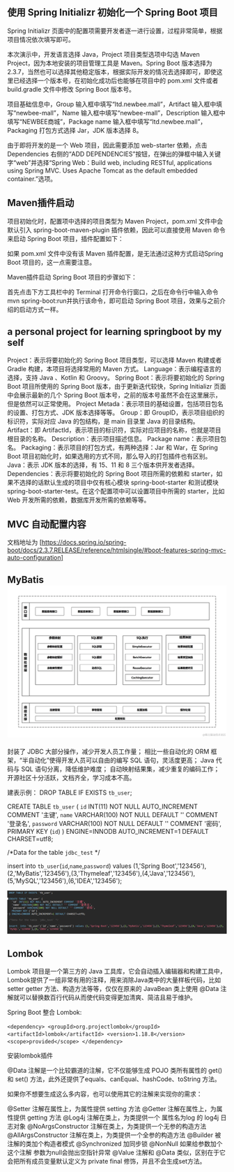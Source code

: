 ## 使用 Spring Initializr 初始化一个 Spring Boot 项目

Spring Initializr 页面中的配置项需要开发者逐一进行设置，过程非常简单，根据项目情况依次填写即可。

本次演示中，开发语言选择 Java，Project 项目类型选项中勾选 Maven Project，因为本地安装的项目管理工具是 Maven。Spring Boot 版本选择为 2.3.7，当然也可以选择其他稳定版本，根据实际开发的情况去选择即可，即使这里已经选择一个版本号，在初始化成功后也能够在项目中的 pom.xml 文件或者 build.gradle 文件中修改 Spring Boot 版本号。

项目基础信息中，Group 输入框中填写“ltd.newbee.mall”，Artifact 输入框中填写“newbee-mall”，Name 输入框中填写“newbee-mall”，Description 输入框中填写“NEWBEE商城”，Package name 输入框中填写“ltd.newbee.mall”，Packaging 打包方式选择 Jar，JDK 版本选择 8。

由于即将开发的是一个 Web 项目，因此需要添加 web-starter 依赖，点击 Dependencies 右侧的“ADD DEPENDENCIES”按钮，在弹出的弹框中输入关键字“web”并选择“Spring Web：Build web, including RESTful, applications using Spring MVC. Uses Apache Tomcat as the default embedded container.”选项。

## Maven插件启动
项目初始化时，配置项中选择的项目类型为 Maven Project，pom.xml 文件中会默认引入 spring-boot-maven-plugin 插件依赖，因此可以直接使用 Maven 命令来启动 Spring Boot 项目，插件配置如下：

[//]: # (<build>)

[//]: # (    <plugins>)

[//]: # (        <plugin>)

[//]: # (            <groupId>org.springframework.boot</groupId>)

[//]: # (            <artifactId>spring-boot-maven-plugin</artifactId>)

[//]: # (        </plugin>)

[//]: # (    </plugins>)

[//]: # (</build>)
如果 pom.xml 文件中没有该 Maven 插件配置，是无法通过这种方式启动Spring Boot 项目的，这一点需要注意。

Maven插件启动 Spring Boot 项目的步骤如下：

首先点击下方工具栏中的 Terminal 打开命令行窗口，之后在命令行中输入命令 mvn spring-boot:run并执行该命令，即可启动 Spring Boot 项目，效果与之前介绍的启动方式一样。


## a personal project for learning springboot by my self
Project：表示将要初始化的 Spring Boot 项目类型，可以选择 Maven 构建或者 Gradle 构建，本项目将选择常用的 Maven 方式。
Language：表示编程语言的选择，支持 Java 、Kotlin 和 Groovy。
Spring Boot：表示将要初始化的 Spring Boot 项目所使用的 Spring Boot 版本，由于更新迭代较快，Spring Initializr 页面中会展示最新的几个 Spring Boot 版本号，之前的版本号虽然不会在这里展示，但是依然可以正常使用。
Project Metada：表示项目的基础设置，包括项目包名的设置、打包方式、JDK 版本选择等等。
Group：即 GroupID，表示项目组织的标识符，实际对应 Java 的包结构，是 main 目录里 Java 的目录结构。
Artifact：即 ArtifactId，表示项目的标识符，实际对应项目的名称，也就是项目根目录的名称。
Description：表示项目描述信息。
Package name：表示项目包名。
Packaging：表示项目的打包方式，有两种选择：Jar 和 War，在 Spring Boot 项目初始化时，如果选用的方式不同，那么导入的打包插件也有区别。
Java：表示 JDK 版本的选择，有 15、11 和 8 三个版本供开发者选择。
Dependencies：表示将要初始化的 Spring Boot 项目所需的依赖和 starter，如果不选择的话默认生成的项目中仅有核心模块 spring-boot-starter 和测试模块 spring-boot-starter-test。在这个配置项中可以设置项目中所需的 starter，比如 Web 开发所需的依赖，数据库开发所需的依赖等等。

## MVC 自动配置内容

文档地址为 [https://docs.spring.io/spring-boot/docs/2.3.7.RELEASE/reference/htmlsingle/#boot-features-spring-mvc-auto-configuration]

## MyBatis ![Mybatis.png](Mybatis.png)

封装了 JDBC 大部分操作，减少开发人员工作量；
相比一些自动化的 ORM 框架，“半自动化”使得开发人员可以自由的编写 SQL 语句，灵活度更高；
Java 代码与 SQL 语句分离，降低维护难度；
自动映射结果集，减少重复的编码工作；
开源社区十分活跃，文档齐全，学习成本不高。

建表示例：
DROP TABLE IF EXISTS `tb_user`;

CREATE TABLE `tb_user` (
`id` INT(11) NOT NULL AUTO_INCREMENT COMMENT '主键',
`name` VARCHAR(100) NOT NULL DEFAULT '' COMMENT '登录名',
`password` VARCHAR(100) NOT NULL DEFAULT '' COMMENT '密码',
PRIMARY KEY (`id`)
) ENGINE=INNODB AUTO_INCREMENT=1 DEFAULT CHARSET=utf8;

/*Data for the table `jdbc_test` */

insert  into `tb_user`(`id`,`name`,`password`) values (1,'Spring Boot','123456'),(2,'MyBatis','123456'),(3,'Thymeleaf','123456'),(4,'Java','123456'),(5,'MySQL','123456'),(6,'IDEA','123456');

![img.png](img.png)


## Lombok

Lombok 项目是一个第三方的 Java 工具库，它会自动插入编辑器和构建工具中，Lombok提供了一组非常有用的注释，用来消除Java类中的大量样板代码，比如 setter getter 方法、构造方法等等，仅仅在原来的 JavaBean 类上使用 @Data 注解就可以替换数百行代码从而使代码变得更加清爽、简洁且易于维护。

Spring Boot 整合 Lombok:

`
<dependency>
<groupId>org.projectlombok</groupId>
<artifactId>lombok</artifactId>
<version>1.18.8</version>
<scope>provided</scope>
</dependency>
`

安装lombok插件

@Data 注解是一个比较霸道的注解，它不仅能够生成 POJO 类所有属性的 get() 和 set() 方法，此外还提供了equals、canEqual、hashCode、toString 方法。

如果你不想要生成这么多内容，也可以使用其它的注解来实现你的需求：

@Setter 注解在属性上，为属性提供 setting 方法
@Getter 注解在属性上，为属性提供 getting 方法
@Log4j 注解在类上，为类提供一个 属性名为log 的 log4j 日志对象
@NoArgsConstructor 注解在类上，为类提供一个无参的构造方法
@AllArgsConstructor 注解在类上，为类提供一个全参的构造方法
@Builder 被注解的类加个构造者模式
@Synchronized 加同步锁
@NonNull 如果给参数加个这个注解 参数为null会抛出空指针异常
@Value 注解和 @Data 类似，区别在于它会把所有成员变量默认定义为 private final 修饰，并且不会生成set方法。



